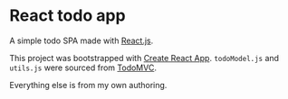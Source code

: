 # React todo app

A simple todo SPA made with [React.js](https://reactjs.org/).

This project was bootstrapped with [Create React App](https://github.com/facebookincubator/create-react-app). 
`todoModel.js` and  `utils.js` were sourced from [TodoMVC](https://github.com/tastejs/todomvc/tree/gh-pages/examples/react).
 
Everything else is from my own authoring.
